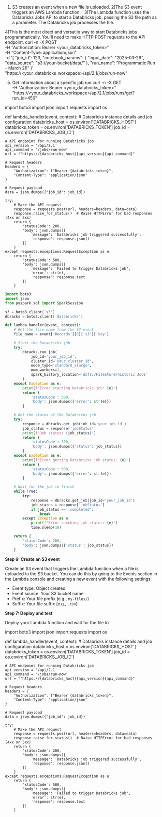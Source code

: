 1) S3 creates an event when a new file is uploaded.
2)The S3 event triggers an AWS Lambda function.   
3)The Lambda function uses the Databricks Jobs API to start a Databricks job, passing the S3 file path as a parameter.
The Databricks job processes the file.

4)This is the most direct and versatile way to start Databricks jobs programmatically. You'll need to make HTTP POST requests to the API endpoint.
curl -n -X POST \
  -H "Authorization: Bearer <your_databricks_token>" \
  -H "Content-Type: application/json" \
  -d '{
    "job_id": 123,
    "notebook_params": {
      "input_date": "2025-03-26",
      "data_source": "s3://your-bucket/data/"
    },
    "run_name": "Programmatic Run - March 26"
  }' \
  "https://<your_databricks_workspace>/api/2.1/jobs/run-now"

5) Get information about a specific job run
curl -n -X GET \
  -H "Authorization: Bearer <your_databricks_token>" \
  "https://<your_databricks_workspace>/api/2.1/jobs/runs/get?run_id=456"




import boto3
import json
import requests
import os

def lambda_handler(event, context):
    # Databricks instance details and job configuration
    databricks_host = os.environ['DATABRICKS_HOST']
    databricks_token = os.environ['DATABRICKS_TOKEN']
    job_id = os.environ['DATABRICKS_JOB_ID']

    # API endpoint for running Databricks job
    api_version = '/api/2.1'
    api_command = '/jobs/run-now'
    url = f"https://{databricks_host}{api_version}{api_command}"

    # Request headers
    headers = {
        "Authorization": f"Bearer {databricks_token}",
        "Content-Type": "application/json"
    }

    # Request payload
    data = json.dumps({"job_id": job_id})

    try:
        # Make the API request
        response = requests.post(url, headers=headers, data=data)
        response.raise_for_status()  # Raise HTTPError for bad responses (4xx or 5xx)
        return {
            'statusCode': 200,
            'body': json.dumps({
                'message': 'Databricks job triggered successfully',
                'response': response.json()
            })
        }
    except requests.exceptions.RequestException as e:
        return {
            'statusCode': 500,
            'body': json.dumps({
                'message': 'Failed to trigger Databricks job',
                'error': str(e),
                'response': response.text
            })
        }



```python
import boto3
import json
from pyspark.sql import SparkSession

s3 = boto3.client('s3')
dbracks = boto3.client('databricks')

def lambda_handler(event, context):
    # Get the file name from the S3 event
    file_name = event['Records'][0]['s3']['key']

    # Start the Databricks job
    try:
        dbracks.run_job(
            job_id='your_job_id',
            cluster_id='your_cluster_id',
            node_type='standard_xlarge',
            num_workers=1,
            spark_history_location='dbfs:/FileStore/historic Jobs'
        )
    except Exception as e:
        print(f"Error starting Databricks job: {e}")
        return {
            'statusCode': 500,
            'body': json.dumps({'error': str(e)})
        }

    # Get the status of the Databricks job
    try:
        response = dbracks.get_job(job_id='your_job_id')
        job_status = response['jobStatus']
        print(f"Job status: {job_status}")
        return {
            'statusCode': 200,
            'body': json.dumps({'status': job_status})
        }
    except Exception as e:
        print(f"Error getting Databricks job status: {e}")
        return {
            'statusCode': 500,
            'body': json.dumps({'error': str(e)})
        }

    # Wait for the job to finish
    while True:
        try:
            response = dbracks.get_job(job_id='your_job_id')
            job_status = response['jobStatus']
            if job_status == 'completed':
                break
        except Exception as e:
            print(f"Error checking job status: {e}")
            time.sleep(10)

    return {
        'statusCode': 200,
        'body': json.dumps({'status': job_status})
    }
```
**Step 6: Create an S3 event**

Create an S3 event that triggers the Lambda function when a file is uploaded to the S3 bucket. You can 
do this by going to the Events section in the Lambda console and creating a new event with the 
following settings:

* Event type: Object created
* Event source: Your S3 bucket name
* Prefix: Your file prefix (e.g., `my-files/`)
* Suffix: Your file suffix (e.g., `.csv`)

**Step 7: Deploy and test**

Deploy your Lambda function and wait for the file to 


import boto3
import json
import requests
import os

def lambda_handler(event, context):
    # Databricks instance details and job configuration
    databricks_host = os.environ['DATABRICKS_HOST']
    databricks_token = os.environ['DATABRICKS_TOKEN']
    job_id = os.environ['DATABRICKS_JOB_ID']

    # API endpoint for running Databricks job
    api_version = '/api/2.1'
    api_command = '/jobs/run-now'
    url = f"https://{databricks_host}{api_version}{api_command}"

    # Request headers
    headers = {
        "Authorization": f"Bearer {databricks_token}",
        "Content-Type": "application/json"
    }

    # Request payload
    data = json.dumps({"job_id": job_id})

    try:
        # Make the API request
        response = requests.post(url, headers=headers, data=data)
        response.raise_for_status()  # Raise HTTPError for bad responses (4xx or 5xx)
        return {
            'statusCode': 200,
            'body': json.dumps({
                'message': 'Databricks job triggered successfully',
                'response': response.json()
            })
        }
    except requests.exceptions.RequestException as e:
        return {
            'statusCode': 500,
            'body': json.dumps({
                'message': 'Failed to trigger Databricks job',
                'error': str(e),
                'response': response.text
            })
        }
